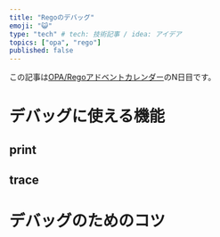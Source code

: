 ```yaml
---
title: "Regoのデバッグ"
emoji: "😺"
type: "tech" # tech: 技術記事 / idea: アイデア
topics: ["opa", "rego"]
published: false
---
```


この記事は[OPA/Regoアドベントカレンダー](https://adventar.org/calendars/6601)のN日目です。

# デバッグに使える機能

## print

## trace

# デバッグのためのコツ

